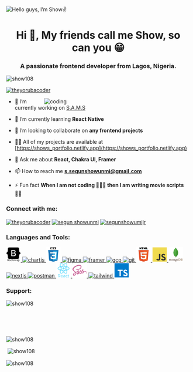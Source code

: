 ![Hello guys, I’m Show✌](https://github.com/Show108/Show108/assets/103947598/d580c2a7-759d-4fbf-b650-2a65d58573b6)
<h1 align="center">Hi 👋, My friends call me Show, so can you 😁</h1>
<h3 align="center">A passionate frontend developer from Lagos, Nigeria.</h3>

<p align="left"> <img src="https://komarev.com/ghpvc/?username=show108&label=Profile%20views&color=0e75b6&style=flat" alt="show108" /> </p>

<p align="left"> <a href="https://twitter.com/theyorubacoder" target="blank"><img src="https://img.shields.io/twitter/follow/theyorubacoder?logo=twitter&l&style=for-the-badge" alt="theyorubacoder" /></a> </p>
<img align='right' alt='coding' width='400px' src='https://media.giphy.com/media/L1R1tvI9svkIWwpVYr/giphy.gif'>

- 🔭 I’m currently working on [S.A.M.S](lookforwardtoit)

- 🌱 I’m currently learning **React Native**

- 👯 I’m looking to collaborate on **any frontend projects**

- 👨‍💻 All of my projects are available at [https://shows_portfolio.netlify.app](https://shows_portfolio.netlify.app)

- 💬 Ask me about **React, Chakra UI, Framer**

- 📫 How to reach me **s.segunshowunmi@gmail.com**

- ⚡ Fun fact **When I am not coding 👨🏼‍💻 then I am writing movie scripts✍🏼**
  

<h3 align="left">Connect with me:</h3>
<p align="left">
<a href="https://twitter.com/theyorubacoder" target="blank"><img align="center" src="https://raw.githubusercontent.com/rahuldkjain/github-profile-readme-generator/master/src/images/icons/Social/twitter.svg" alt="theyorubacoder" height="30" width="40" /></a>
<a href="https://linkedin.com/in/segun showunmi" target="blank"><img align="center" src="https://raw.githubusercontent.com/rahuldkjain/github-profile-readme-generator/master/src/images/icons/Social/linked-in-alt.svg" alt="segun showunmi" height="30" width="40" /></a>
<a href="https://instagram.com/segunshowumijr" target="blank"><img align="center" src="https://raw.githubusercontent.com/rahuldkjain/github-profile-readme-generator/master/src/images/icons/Social/instagram.svg" alt="segunshowumijr" height="30" width="40" /></a>
</p>

<h3 align="left">Languages and Tools:</h3>
<p align="left"> <a href="https://getbootstrap.com" target="_blank" rel="noreferrer"> <img src="https://raw.githubusercontent.com/devicons/devicon/master/icons/bootstrap/bootstrap-plain-wordmark.svg" alt="bootstrap" width="40" height="40"/> </a> <a href="https://www.chartjs.org" target="_blank" rel="noreferrer"> <img src="https://www.chartjs.org/media/logo-title.svg" alt="chartjs" width="40" height="40"/> </a> <a href="https://www.w3schools.com/css/" target="_blank" rel="noreferrer"> <img src="https://raw.githubusercontent.com/devicons/devicon/master/icons/css3/css3-original-wordmark.svg" alt="css3" width="40" height="40"/> </a> <a href="https://www.figma.com/" target="_blank" rel="noreferrer"> <img src="https://www.vectorlogo.zone/logos/figma/figma-icon.svg" alt="figma" width="40" height="40"/> </a> <a href="https://www.framer.com/" target="_blank" rel="noreferrer"> <img src="https://www.vectorlogo.zone/logos/framer/framer-icon.svg" alt="framer" width="40" height="40"/> </a> <a href="https://cloud.google.com" target="_blank" rel="noreferrer"> <img src="https://www.vectorlogo.zone/logos/google_cloud/google_cloud-icon.svg" alt="gcp" width="40" height="40"/> </a> <a href="https://git-scm.com/" target="_blank" rel="noreferrer"> <img src="https://www.vectorlogo.zone/logos/git-scm/git-scm-icon.svg" alt="git" width="40" height="40"/> </a> <a href="https://www.w3.org/html/" target="_blank" rel="noreferrer"> <img src="https://raw.githubusercontent.com/devicons/devicon/master/icons/html5/html5-original-wordmark.svg" alt="html5" width="40" height="40"/> </a> <a href="https://developer.mozilla.org/en-US/docs/Web/JavaScript" target="_blank" rel="noreferrer"> <img src="https://raw.githubusercontent.com/devicons/devicon/master/icons/javascript/javascript-original.svg" alt="javascript" width="40" height="40"/> </a> <a href="https://www.mongodb.com/" target="_blank" rel="noreferrer"> <img src="https://raw.githubusercontent.com/devicons/devicon/master/icons/mongodb/mongodb-original-wordmark.svg" alt="mongodb" width="40" height="40"/> </a> <a href="https://nextjs.org/" target="_blank" rel="noreferrer"> <img src="https://cdn.worldvectorlogo.com/logos/nextjs-2.svg" alt="nextjs" width="40" height="40"/> </a> <a href="https://postman.com" target="_blank" rel="noreferrer"> <img src="https://www.vectorlogo.zone/logos/getpostman/getpostman-icon.svg" alt="postman" width="40" height="40"/> </a> <a href="https://reactjs.org/" target="_blank" rel="noreferrer"> <img src="https://raw.githubusercontent.com/devicons/devicon/master/icons/react/react-original-wordmark.svg" alt="react" width="40" height="40"/> </a> <a href="https://sass-lang.com" target="_blank" rel="noreferrer"> <img src="https://raw.githubusercontent.com/devicons/devicon/master/icons/sass/sass-original.svg" alt="sass" width="40" height="40"/> </a> <a href="https://tailwindcss.com/" target="_blank" rel="noreferrer"> <img src="https://www.vectorlogo.zone/logos/tailwindcss/tailwindcss-icon.svg" alt="tailwind" width="40" height="40"/> </a> <a href="https://www.typescriptlang.org/" target="_blank" rel="noreferrer"> <img src="https://raw.githubusercontent.com/devicons/devicon/master/icons/typescript/typescript-original.svg" alt="typescript" width="40" height="40"/> </a> </p>

<h3 align="left">Support:</h3>
<p><a href="https://ko-fi.com/show108"> <img align="left" src="https://cdn.ko-fi.com/cdn/kofi3.png?v=3" height="50" width="210" alt="show108" /></a></p><br><br>

<br><br><p><img align="center" src="https://github-readme-stats.vercel.app/api/top-langs?username=show108&show_icons=true&locale=en&layout=compact" alt="show108" /></p>

<p>&nbsp;<img align="center" src="https://github-readme-stats.vercel.app/api?username=show108&show_icons=true&locale=en" alt="show108" /></p>

<p><img align="center" src="https://github-readme-streak-stats.herokuapp.com/?user=show108&" alt="show108" /></p>


<!--
**Show108/Show108** is a ✨ _special_ ✨ repository because its `README.md` (this file) appears on your GitHub profile.

Here are some ideas to get you started:

- 🔭 I’m currently working on ...
- 🌱 I’m currently learning ...
- 👯 I’m looking to collaborate on ...
- 🤔 I’m looking for help with ...
- 💬 Ask me about ...
- 📫 How to reach me: ...
- 😄 Pronouns: ...
- ⚡ Fun fact: ...
-->
